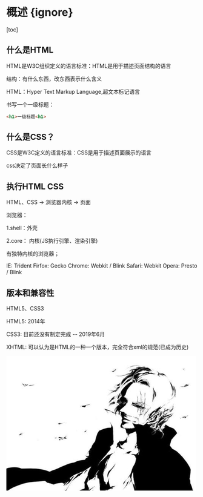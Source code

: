 # 概述 {ignore}
[toc]
## 什么是HTML

HTML是W3C组织定义的语言标准：HTML是用于描述页面结构的语言

结构：有什么东西，改东西表示什么含义

HTML：Hyper Text Markup Language,超文本标记语言

书写一个一级标题：

```html
<h1>一级标题<h1>
```


## 什么是CSS？

CSS是W3C定义的语言标准：CSS是用于描述页面展示的语言

css决定了页面长什么样子

## 执行HTML CSS

HTML、CSS -> 浏览器内核 -> 页面

浏览器：

1.shell：外壳

2.core： 内核(JS执行引擎、渲染引擎)

有独特内核的浏览器；

IE: Trident
Firfox: Gecko
Chrome: Webkit / Blink
Safari: Webkit
Opera: Presto / Blink

## 版本和兼容性

HTML5、CSS3

HTML5: 2014年

CSS3: 目前还没有制定完成 -- 2019年6月

XHTML: 可以认为是HTML的一种一个版本，完全符合xml的规范(已成为历史)

![](2020-03-02-13-42-10.png)